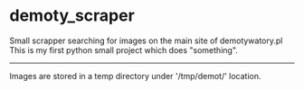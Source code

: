 # demoty_scraper
Small scrapper searching for images on the main site of demotywatory.pl
This is my first python small project which does "something".

---

Images are stored in a temp directory under '/tmp/demot/' location. 

